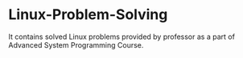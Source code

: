 # Linux-Problem-Solving

It contains solved Linux problems provided by professor as a part of Advanced System Programming Course.
